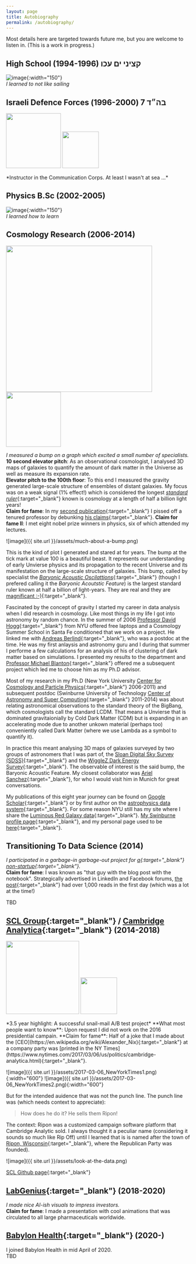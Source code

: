 ```yaml
---
layout: page
title: Autobiography
permalink: /autobiography/
---
```


Most details here are targeted towards future me, but you are welcome to listen in.  (This is a work in progress.)

## High School (1994-1996) קציני ים עכו

![image](https://upload.wikimedia.org/wikipedia/he/e/e3/Kzineyamakko.jpg){:width="150"}  
*I learned to not like sailing*

## Israeli Defence Forces בה״ד 7  (1996-2000)
<p>
<img src="https://upload.wikimedia.org/wikipedia/commons/b/b2/Badge_of_the_Israel_Defense_Forces.svg" width="150">   
<img src="https://upload.wikimedia.org/wikipedia/he/3/31/Bahad7_logo.png" width="100">  
</p>
*Instructor in the Communication Corps. At least I wasn't at sea ...*



## Physics B.Sc (2002-2005)
![image](https://upload.wikimedia.org/wikipedia/en/2/29/Ben-Gurion_University_of_the_Negev.svg){:width="150"}  
*I learned how to learn*   


## Cosmology Research (2006-2014) 
<p> 
<img src="https://upload.wikimedia.org/wikipedia/en/5/58/NYU_logo.svg" width="400">   
<img src="https://upload.wikimedia.org/wikipedia/en/0/06/Logo_of_Swinburne_University_of_Technology.svg" width="150">  
</p>

*I measured a bump on a graph which excited a small number of specialists.*    
**10 second elevator pitch**: As an observational cosmologist, I analysed 3D maps of galaxies to quantify the amount of dark matter in the Universe as well as measure its expansion rate.     
**Elevator pitch to the 100th floor**: To this end I measured the gravity generated large-scale structure of ensembles of distant galaxies. My focus was on a weak signal (1% effect!) which is considered the longest [*standard ruler*](https://en.wikipedia.org/wiki/Standard_ruler){:target="_blank"} known is cosmology at a length of half a billion light years!     
**Claim for fame**: In my [second publication](https://ui.adsabs.harvard.edu/abs/2010ApJ...719.1032K/abstract){:target="_blank"} I pissed off a tenured professor by debunking [his claims](https://ui.adsabs.harvard.edu/abs/2009MNRAS.399.1663G/abstract){:target="_blank"}. 
**Claim for fame II**: I met eight nobel prize winners in physics, six of which attended my lectures.  
     
![image]({{ site.url }}/assets/much-about-a-bump.png)  

This is the kind of plot I generated and stared at for years. The bump at the tick mark at value 100 is a beautiful beast. It represents our understanding of early Unvierse physics and its propagation to the recent Universe and its manifestation on the large-scale structure of galaxies. This bump, called by specialist the [*Baryonic Acoustic Oscilattions*](https://en.wikipedia.org/wiki/Baryon_acoustic_oscillations){:target="_blank"} (though I prefered calling it the *Baryonic Acoutstic Feature*) is the largest standard ruler known at half a billion of light-years. They are real and they are [magnificant :-)](https://www.youtube.com/watch?v=aQNkeugaAMc){:target="_blank"}.


Fascinated by the concept of gravity I started my career in data analysis when I did research in cosmology. Like most things in my life I got into astronomy by random chance. In the summer of 2006 [Professor David Hogg](https://cosmo.nyu.edu/hogg/){:target="_blank"} from NYU offered free laptops and a Cosmology Summer School in Santa Fe conditioned that we work on a project. He linked me with [Andreas Berlind](https://www.linkedin.com/in/aberlind/){:target="_blank"}, who was a postdoc at the time. He was my first anlaysis and astronomy guru and I during that summer I performe a few calculations for an analysis of his of clustering of dark matter based on simulations. I presented my results to the department and  [Professor Michael Blanton](https://as.nyu.edu/faculty/michael-blanton.html){:target="_blank"} offered me a subsequent project which led me to choose him as my Ph.D advisor. 

Most of my research in my Ph.D (New York University [Center for Cosmology and Particle Physics](https://cosmo.nyu.edu/){:target="_blank"}  2006-2011) and subsequent postdoc (Swinburne University of Technology [Center of Astronomy and Super Computing](https://astronomy.swin.edu.au/){:target="_blank"}  2011-2014) was about relating astronomical observations to the standard theory of the BigBang, which cosmologists call the standard LCDM. That means a Unvierse that is dominated gravitaionially by Cold Dark Matter (CDM) but is expanding in an accelerating mode due to another unkown material (perhaps too) conveniently called Dark Matter (where we use Lambda as a symbol to quantify it).  

In practice this meant analysing 3D maps of galaxies surveyed by two groups of astronomers that I was part of, the [Sloan Digital Sky Survey (SDSS)](https://www.sdss.org/){:target="_blank"} and the [WiggleZ Dark Energy Survey](https://en.wikipedia.org/wiki/WiggleZ_Dark_Energy_Survey){:target="_blank"}. The observable of interest is the said bump, the Baryonic Acoustic Feature. My closest collaborator was [Ariel Sanchez](https://www.mpe.mpg.de/~arielsan/){:target="_blank"}, for who I would visit him in Munich for great conversations.



My publications of this eight year journey can be found on [Google Scholar](https://scholar.google.com/citations?user=yNVHEacAAAAJ&hl=en&oi=ao){:target="_blank"} or by first author on the [astrophysics data system](https://ui.adsabs.harvard.edu/search/fq=%7B!type%3Daqp%20v%3D%24fq_database%7D&fq_database=database%3A%20astronomy&q=author%3A(%22%5Ekazin%2C%20eyal%22)&sort=date%20desc%2C%20bibcode%20desc&p_=0){:target="_blank"}. For some reason NYU still has my site where I share the [Luminous Red Galaxy data](https://cosmo.nyu.edu/~eak306/BAF.html){:target="_blank"}. [My Swinburne profile page](https://web.archive.org/web/20130501120349/http://astronomy.swin.edu.au/staff/ekazin.html){:target="_blank"}, and my personal page used to be [here](http://www.astronomy.swin.edu.au/~ekazin/){:target="_blank"}.

## Transitioning To Data Science (2014)  
*I participated in a garbage-in garbage-out project for [a](https://beta.companieshouse.gov.uk/company/08386775){:target="_blank"} [non-startup](https://web.archive.org/web/20170912075710/http://connectomex.com/){:target="_blank"}.*        
**Claim for fame**: I was known as "that guy with the blog post with the notebook". Strategically advertised in LinkedIn and Facebook forums, [the post](https://betterbayes.wordpress.com/2014/07/24/preperation-for-a-transition-to-data-science/){:target="_blank"} had over 1,000 reads in the first day (which was a lot at the time!)

TBD

## [SCL Group](https://en.wikipedia.org/wiki/SCL_Group){:target="_blank"} / [Cambridge Analytica](https://en.wikipedia.org/wiki/Cambridge_Analytica){:target="_blank"} (2014-2018)

<p float="left">
<img src="https://upload.wikimedia.org/wikipedia/en/b/b7/SCL_Group_logo.png" width="200">  
<img src="https://upload.wikimedia.org/wikipedia/en/5/5c/Cambridge_Analytica_logo.svg" width="100">  
</p>
*3.5 year highlight: A successful snail-mail A/B test project*  
**What most people want to know**: Upon request I did not work on the 2016 presidential campain.   
**Claim for fame**: Half of a joke that I made about the [CEO](https://en.wikipedia.org/wiki/Alexander_Nix){:target="_blank"} at a company party was [printed in the NY Times](https://www.nytimes.com/2017/03/06/us/politics/cambridge-analytica.html){:target="_blank"}.  

![image]({{ site.url }}/assets/2017-03-06_NewYorkTimes1.png){:width="600"}
![image]({{ site.url }}/assets/2017-03-06_NewYorkTimes2.png){:width="600"}


But for the intended auidence that was not the punch line. The punch line was (which needs context to appreciate): 
> How does he do it? He sells them Ripon!  

The context: Ripon was a customized campaign software platform that Cambridge Analytic sold. I always thought it a peculiar name (considering it sounds so much like Rip Off) until I learned that is is named after the town of [Ripon, Wisconsin](https://en.wikipedia.org/wiki/Ripon){:target="_blank"}, where the Republican Party was founded).



![image]({{ site.url }}/assets/look-at-the-data.png)

[SCL Github page](https://github.com/SCLElections){:target="_blank"} 

## [LabGenius](https://www.labgeni.us/){:target="_blank"} (2018-2020)
*I made nice AI-ish visuals to impress investors.*    
**Claim for fame**: I made a presentation with cool animations that was circulated to all large pharmaceuticals worldwide.   

## [Babylon Health](https://www.babylonhealth.com/){:target="_blank"} (2020-)
I joined Babylon Health in mid April of 2020.  
TBD   